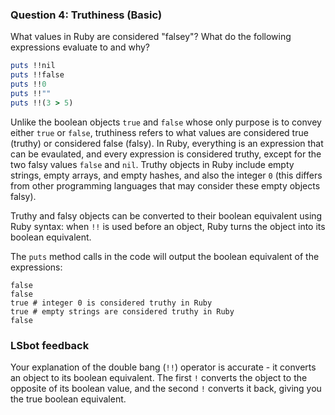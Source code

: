 ### Question 4: Truthiness (Basic)

What values in Ruby are considered "falsey"? What do the following expressions evaluate to and why?

```ruby
puts !!nil
puts !!false
puts !!0
puts !!""
puts !!(3 > 5)
```

Unlike the boolean objects `true` and `false` whose only purpose is to convey either `true` or `false`,  truthiness refers to what values are considered true (truthy) or considered false (falsy).  In Ruby, everything is an expression that can be evaulated, and every expression is considered truthy, except for the two falsy values `false` and `nil`. Truthy objects in Ruby include empty strings, empty arrays, and empty hashes, and also the integer `0` (this differs from other programming languages that may consider these empty objects falsy).

Truthy and falsy objects can be converted to their boolean equivalent using Ruby syntax: when `!!`  is used before an object, Ruby turns the object into its boolean equivalent.

The `puts` method calls in the code will output the boolean equivalent of the expressions:

```
false
false
true # integer 0 is considered truthy in Ruby
true # empty strings are considered truthy in Ruby
false
```

### LSbot feedback

Your explanation of the double bang (`!!`) operator is accurate - it converts an object to its boolean equivalent. The first `!` converts the object to the opposite of its boolean value, and the second `!` converts it back, giving you the true boolean equivalent.